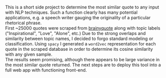 This is a short side project to determine the most similar quote to any input with NLP techniques.
Such a function clearly has many potential applications, e.g. a speech writer gauging the originality of a particular rhetorical phrase.   
First ~25000 quotes were scraped from [brainyquote](https://www.brainyquote.com/) along with topic labels ("Inspirational", "Love", "Alone", etc.) 
Due to the strong overlaps and similarity between topic names, I decided to forgo standard modeling or classification.
Using `spacy` I generated a `word2vec` representation for each quote in the scraped database in order to determine its cosine similarity with any given sample.  
The results seem promising, although there appears to be large variance in the most similar quote returned. 
The next steps are to deploy this tool into a full web app with functioning front-end.

